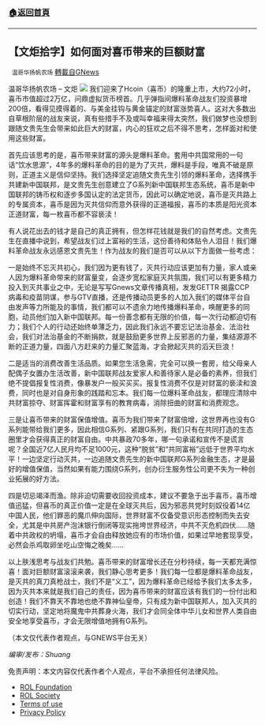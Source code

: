 ###  [:house:返回首頁](https://github.com/ourhimalayas/txt)
---


## 【文炬拾字】如何面对喜币带来的巨额财富
` 温哥华扬帆农场` [轉載自GNews](https://gnews.org/zh-hans/1640570/)

温哥华扬帆农场 – 文炬
![](https://assets.gnews.org/wp-content/uploads/2021/08/专栏图-scaled.jpg)
我们迎来了Hcoin（喜币）的隆重上市，大约72小时，喜币市值超过2万亿，问鼎虚拟货币榜首。几乎弹指间爆料革命战友们投资暴增200倍，看得见摸得着的、与美金挂钩与黄金锚定的财富涨势喜人。这对大多数出自草根阶层的战友来说，真有些措手不及或叫幸福来得太突然，我们做梦也没想到跟随文贵先生会带来如此巨大的财富，内心的狂欢之后不得不思考，怎样面对和使用这些财富。

首先应该思考的是，喜币带来财富的源头是爆料革命。套用中共国常用的一句话“饮水思源”，4年多的爆料革命的目的是为了灭共，爆料是手段，唯真不破是原则，正道主义是信仰坚持。我们选择坚定追随文贵先生引领的爆料革命，选择携手共建新中国联邦，是文贵先生创意建立了G系列新中国联邦生态系统，喜币是新中国联邦的铸币权和逐步多国认定的法定货币，因此可以确定地说，喜币是灭共路上的专属资本，喜币是因为灭共信仰而意外获得的正道福报，喜币的本质是阳光资本正道财富，每一枚喜币都不容亵渎！

有人说花出去的钱才是自己的真正拥有，但怎样花钱就是我们的自然考虑。文贵先生在直播中说到，希望战友们过上富裕的生活，这份善待和体贴令人泪目！我们爆料革命战友永远感恩文贵先生！作为战友的我们是否可以从以下方面做一些考虑：

一是始终不忘灭共初心，我们因为更有钱了，灭共行动应该更加有力量，家人或亲人因为爆料革命带来的财富量变，会逐步宽松家庭灭共氛围，我们可以有更多精力投入到灭共事业之中，无论是写写Gnews文章传播真相，发发GETTR 揭露CCP 病毒和疫苗阴谋，参与GTV直播，还是传播动员更多的人加入我们的媒体平台自由发声等力所能及的事情，我们都可以不遗余力地传播爆料革命，唤醒更多的同胞，动员他们加入新中国联邦。每一份善念都有无限的价值，每一次行动都迫切有力；我们个人的行动还始终单薄乏力，因此我们永远不要忘记法治基金、法治社会，我们对法治基金的不断捐款，就是鼓励更多世界上反邪恶的力量，集结源源不断的正道力量，四面八方赶来的力量汇聚蓝海，才会掀起灭共的滔天巨浪！

二是适当的消费改善生活品质。如果您生活急需，完全可以换一套房，给父母亲人配偶子女置办生活改善，新中国联邦战友爱家人和善待家人是必备的素养，但我们绝不提倡报复性消费，像暴发户一般买买买。报复性消费不仅是对财富的亵渎和浪费，同时也是对自身形象的践踏和忘本。我们每一位爆料革命战友，都理应清除中共财富掠夺、财富挥霍和财富享有的教育病毒，消除扭曲的财富和消费观念。

三是让喜币带来的财富保值增值。喜币为我们带来了财富倍增，这世界再也没有G系列能带给我们更多，因此相信G系列、紧跟G系列，我们只有在共同打造的生态圈里才会获得真正的财富自由。中共暴政70多年，哪一句承诺和宣传不是谎言呢？全国近7亿人民月均不足1000元，这种“脱贫”和“共同富裕”远低于世界平均水平！一边坚定行动灭共，一边追随文贵先生的新中国联邦G系列金融生态，才是最好的增值保值，当然如果有能力围绕G系列，创办衍生服务性公司更不失为一种创业拓展的好方法。

四是切忌竭泽而渔。除非迫切需要收回投资成本，建议不要急于出手喜币，喜币增值迅猛，但喜币的真正价值一定是在全球灭共后，因为邪恶共党时刻奴役着14亿中国人民，他们罪恶的魔爪伸向国际，世界财富不仅备受意识形态控制而失去安全，尤其是中共房产泡沫银行倒闭等现实拖垮世界经济，中共不灭危机四伏……随着中共政权的坍塌，喜币才会自由释放她应有的市场价值，如果过早地套现享受，必然会杀鸡取卵坐吃山空悔之晚矣……

以上肤浅思考与战友们共勉。喜币带来的财富增长还在分秒持续，每一天都充满惊喜！面对巨额财富滚滚来袭，我们静心思考更多！我们每一位都是爆料革命战友，是灭共的真刀真枪战士，我们不是“义工”，因为爆料革命已经给予我们太多太多，因为灭共本来就是我们自己的责任，因为喜币带来的财富应该有我们的一份付出和创造！我们不靠天不靠地也绝不靠神仙皇帝，只有成为新中国联邦人，加入灭共的切实行动，坚定地将魔鬼中共葬身火海，我们才会同全体中华儿女和世界人类自由安全地享受喜币，才会无限增值地拥有G系列。

（本文仅代表作者观点，与GNEWS平台无关）

*编审/发布：Shuang*

 

免责声明：本文内容仅代表作者个人观点，平台不承担任何法律风险。

- [ROL Foundation](https://rolfoundation.org/)
- [ROL Society](https://rolsociety.org/)
- [Terms of use](https://gnews.org/terms-of-use-3/)
- [Privacy Policy](https://gnews.org/privacy-policy/)
